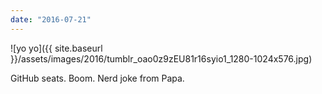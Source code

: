 ```yaml
---
date: "2016-07-21"
---
```


![yo yo]({{ site.baseurl }}/assets/images/2016/tumblr_oao0z9zEU81r16syio1_1280-1024x576.jpg)

GitHub seats. Boom. Nerd joke from Papa.
